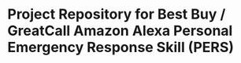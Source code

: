 # Project Repository for Best Buy / GreatCall Amazon Alexa Personal Emergency Response Skill (PERS)
